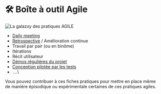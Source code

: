 # 🛠️ Boîte à outil Agile

![La galazxy des pratiques AGILE](../.gitbook/assets/agile-practices.png)

* [Daily meeting](methode-agile-bim/organisation/standup-meeting.md)&#x20;
* [Retrospective](methode-agile-bim/organisation/restrospectives.md)  / Amélioration continue
* Travail par pair (ou en binôme)
* Itérations&#x20;
* Récit utilisateur
* [Démos régulières du projet](methode-agile-bim/organisation/demos-projet.md)
* [Conception pilotée par les tests ](../meetups/meetup-talan-labs-2020-02-24.md)
* ....\


Vous pouvez contribuer à ces fiches pratiques pour mettre en  place même de manière épisodique ou expérimentale certaines de ces pratiques agiles.
